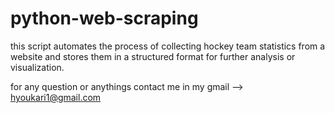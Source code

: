 # python-web-scraping
this script automates the process of collecting hockey team statistics from a website and stores them in a structured format for further analysis or visualization.

for any question or anythings contact me in my gmail --> hyoukari1@gmail.com
